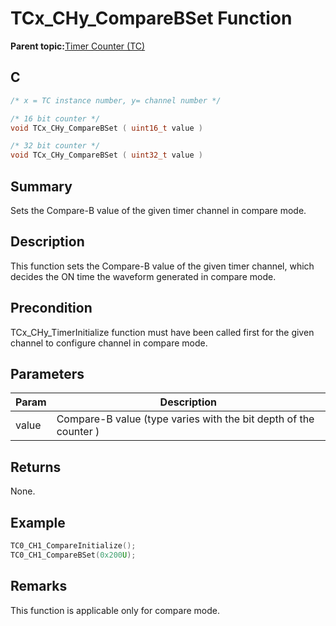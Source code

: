# TCx\_CHy\_CompareBSet Function

**Parent topic:**[Timer Counter \(TC\)](GUID-B7C79854-BBCD-49B3-9EA3-C379E6A5FCE0.md)

## C

```c
/* x = TC instance number, y= channel number */

/* 16 bit counter */
void TCx_CHy_CompareBSet ( uint16_t value )

/* 32 bit counter */
void TCx_CHy_CompareBSet ( uint32_t value )
```

## Summary

Sets the Compare-B value of the given timer channel in compare mode.

## Description

This function sets the Compare-B value of the given timer channel, which decides the ON time the waveform generated in compare mode.

## Precondition

TCx\_CHy\_TimerInitialize function must have been called first for the given channel to configure channel in compare mode.

## Parameters

|Param|Description|
|-----|-----------|
|value|Compare-B value \(type varies with the bit depth of the counter \)|

## Returns

None.

## Example

```c
TC0_CH1_CompareInitialize();
TC0_CH1_CompareBSet(0x200U);
```

## Remarks

This function is applicable only for compare mode.

